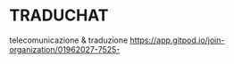 # TRADUCHAT
 telecomunicazione & traduzione 
https://app.gitpod.io/join-organization/01962027-7525-
